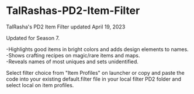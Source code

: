 # TalRashas-PD2-Item-Filter <br>
TalRasha's PD2 Item Filter updated April 19, 2023 <br>

Updated for Season 7.<br>

-Highlights good items in bright colors and adds design elements to names.<br>-Shows crafting recipes on magic/rare items and maps.<br>-Reveals names of most uniques and sets unidentified.<br>

Select filter choice from "Item Profiles" on launcher or copy and paste the code into your existing default.filter file in your local filter PD2 folder and select local on item profiles.
